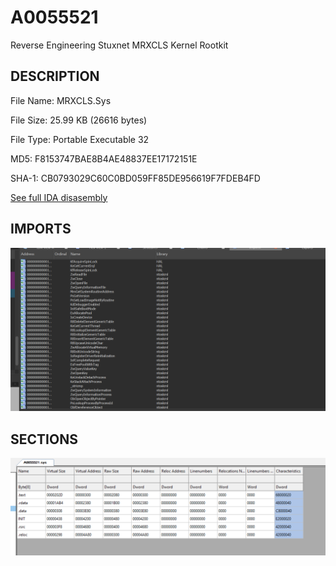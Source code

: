 # A0055521
 Reverse Engineering Stuxnet MRXCLS Kernel Rootkit

 ## DESCRIPTION

File Name: MRXCLS.Sys

File Size: 25.99 KB (26616 bytes)

File Type: Portable Executable 32

MD5: F8153747BAE8B4AE48837EE17172151E

SHA-1: CB0793029C60C0BD059FF85DE956619F7FDEB4FD


[See full IDA disasembly](Driver%20Codes/ida.asm)


## IMPORTS

![Imports](Imports.png)


## SECTIONS

![File Section Headers](sections.png)